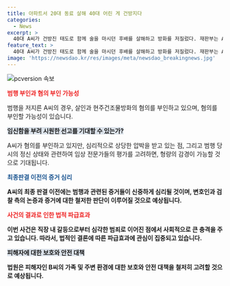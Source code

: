 ```yaml
---
title: 아파트서 20대 동료 살해 40대 어린 게 건방지다
categories:
  - News
excerpt: >
  40대 A씨가 건방진 태도로 함께 술을 마시던 후배를 살해하고 방화를 저질렀다. 재판부는 A씨의 범행을 확증적 고의로 평가하며 징역 23년과 5년 보호관찰 명령을 내렸다. A씨는 이전에도 범죄를 저질렀고, 범행 후 책임을 돌리는 양상을 보였다. 재판부는 다수에 대한 범행 가능성을 배제하지만 전자장치 부착 명령은 기각했다.
feature_text: >
  40대 A씨가 건방진 태도로 함께 술을 마시던 후배를 살해하고 방화를 저질렀다. 재판부는 A씨의 범행을 확증적 고의로 평가하며 징역 23년과 5년 보호관찰 명령을 내렸다. A씨는 이전에도 범죄를 저질렀고, 범행 후 책임을 돌리는 양상을 보였다. 재판부는 다수에 대한 범행 가능성을 배제하지만 전자장치 부착 명령은 기각했다.
image: 'https://newsdao.kr/res/images/meta/newsdao_breakingnews.jpg'
---
```


<p><img src="https://newsdao.kr/res/images/meta/newsdao_breakingnews.jpg" alt="pcversion 속보" /></p>

<p><b><span style="color: #ee2323;">범행 부인과 혐의 부인 가능성</span></b></p>

<p>범행을 저지른 A씨의 경우, 살인과 현주건조물방화의 혐의를 부인하고 있으며, 혐의를 부인할 가능성이 있습니다.</p>

<p><b><span style="background-color: #21538527;">임신함을 부려 시원한 선고를 기대할 수 있는가?</span></b></p>

<p>A씨가 혐의를 부인하고 있지만, 심리적으로 상당한 압박을 받고 있는 점, 그리고 범행 당시의 정신 상태와 관련하여 임상 전문가들의 평가를 고려하면, 형량의 감경이 가능할 것으로 기대됩니다.</p>

<p><b><span style="color: #1a5490;">최종판결 이전의 증거 심리</span><b></p>

<p>A씨의 최종 판결 이전에는 범행과 관련된 증거들이 신중하게 심리될 것이며, 변호인과 검찰 측의 논증과 증거에 대한 철저한 판단이 이루어질 것으로 예상됩니다. </p>

<p><b><span style="color: #ee2323;">사건의 결과로 인한 법적 파급효과</span></b></p>

<p>이번 사건은 직장 내 갈등으로부터 심각한 범죄로 이어진 점에서 사회적으로 큰 충격을 주고 있습니다. 따라서, 법적인 결론에 따른 파급효과에 관심이 집중되고 있습니다.</p>

<p><b><span style="background-color: #21538527;">피해자에 대한 보호와 안전 대책</span></b></p>

<p>법원은 피해자인 B씨의 가족 및 주변 환경에 대한 보호와 안전 대책을 철저히 고려할 것으로 예상됩니다.</p>

<p data-ke-size="size16">&nbsp;</p>

